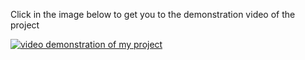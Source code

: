 Click in the image below to get you to the demonstration video of the project

[![video demonstration of my project](https://i.ibb.co/51MBsRD/Capture.png)]([https://www.youtube.com/watch?v=HDCFT95Z4BY](https://www.youtube.com/watch?v=UAkJGt6XX6s&ab_channel=Abdelhalimbenoun))
